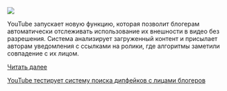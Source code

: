 <!--2025-10-23 13:51:43-->
<div class="yb">
  <div class="rss habr"><img src="https://habrastorage.org/getpro/habr/upload_files/617/6dd/0f4/6176dd0f4a554ad032f264cc7d5550da.png" /><p>YouTube запускает новую функцию, которая позволит блогерам автоматически отслеживать использование их внешности в видео без разрешения. Система анализирует загруженный контент и присылает авторам уведомления с ссылками на ролики, где алгоритмы заметили совпадение с их лицом.   </p> <a href="https://habr.com/ru/articles/959486/#habracut">Читать далее</a> <p class="titl"><a href="https://habr.com/ru/companies/bothub/news/959486/?utm_source=habrahabr&utm_medium=rss&utm_campaign=959486">YouTube тестирует систему поиска дипфейков с лицами блогеров</a></p></div>
</div>
